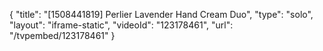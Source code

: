{
    "title": "[1508441819] Perlier Lavender Hand Cream Duo",
    "type": "solo",
    "layout": "iframe-static",
    "videoId": "123178461",
    "url": "\/tvpembed\/123178461"
}